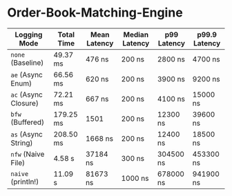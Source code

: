 # Order-Book-Matching-Engine

| Logging Mode | Total Time | Mean Latency  | Median Latency | p99 Latency | p99.9 Latency | 
| ----- | ----- | ----- | ----- | ----- | ----- | 
| `none` (Baseline) | 49.37 ms | 476 ns | 200 ns | 2800 ns | 4700 ns | 
| `ae` (Async Enum) | 66.56 ms | 620 ns | 200 ns | 3900 ns| 9200 ns | 
| `ac` (Async Closure) | 72.21 ms | 667 ns | 200 ns | 4100 ns | 15000 ns | 
| `bfw` (Buffered) | 179.25 ms | 1501 | 200 ns | 12300 ns | 39600 ns | 
| `as` (Async String) | 208.50 ms | 1668 ns | 200 ns | 12400 ns | 18500 ns | 
| `nfw` (Naive File) | 4.58 s | 37184 ns | 300 ns | 304500 ns | 453300 ns | 
| `naive` (println!) | 11.09 s | 81673 ns | 1000 ns | 678000 ns | 941900 ns | 